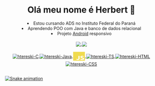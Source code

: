 <h1 align="center" >Olá meu nome é Herbert 👋</h1>

<div align="center">
  <li>Estou cursando ADS no Instituto Federal do Paraná</li>
  <li>Aprendendo POO com Java e banco de dados relacional</li> 
  <li>Projeto <a href="https://htereski.github.io/projeto-android/">Android</a> responsivo</li>
  
</div>
<br>

<div align="center">
  <a href="https://github.com/htereski">
  <img height="180em"   align="center" src="https://github-readme-stats.vercel.app/api?username=htereski&show_icons=true&theme=nightowl&include_all_commits=true&count_private=true"/>
  <img height="180em"  align="center" src="https://github-readme-stats.vercel.app/api/top-langs/?username=htereski&layout=compact&langs_count=7&theme=nightowl" />
</div>
  
<div align="center"><br>
  <img align="center" alt="htereski-C" height="30" width="40" src="https://cdn.jsdelivr.net/gh/devicons/devicon/icons/c/c-original.svg">
  <img align="center" alt="htereski-Java" height="30" width="40" src="https://cdn.jsdelivr.net/gh/devicons/devicon/icons/java/java-original.svg">
  <img align="center" alt="htereski-JS" height="30" width="40" src="https://raw.githubusercontent.com/devicons/devicon/master/icons/javascript/javascript-plain.svg">
  <img align="center" alt="htereski-TS" height="30" width="40" src="https://cdn.jsdelivr.net/gh/devicons/devicon/icons/typescript/typescript-plain.svg">
  <img align="center" alt="htereski-HTML" height="30" width="40" src="https://cdn.jsdelivr.net/gh/devicons/devicon/icons/html5/html5-original.svg">
  <img align="center" alt="htereski-CSS" height="30" width="40" src="https://cdn.jsdelivr.net/gh/devicons/devicon/icons/css3/css3-original.svg">
</div>
<br>
  
![Snake animation](https://github.com/htereski/htereski/blob/output/github-contribution-grid-snake.svg)
